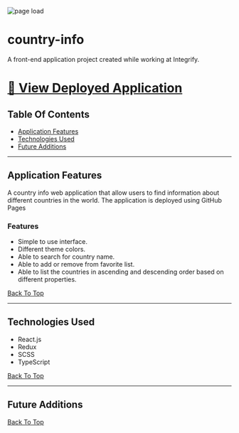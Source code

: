 ![page load](./readme-assets/app-demo.gif)

# country-info

A front-end application project created while working at Integrify.

# [🔗 View Deployed Application](https://hoang0211.github.io/country-info/)

## Table Of Contents

- [Application Features](#Application-Features)
- [Technologies Used](#Technologies-Used)
- [Future Additions](#Future-Additions)

---

## Application Features

A country info web application that allow users to find information about different countries in the world. The application is deployed using GitHub Pages

### Features

- Simple to use interface.
- Different theme colors.
- Able to search for country name.
- Able to add or remove from favorite list.
- Able to list the countries in ascending and descending order based on different properties.

[Back To Top](#Table-Of-Contents)

---

## Technologies Used

- React.js
- Redux
- SCSS
- TypeScript

[Back To Top](#Table-Of-Contents)

---

## Future Additions

[Back To Top](#Table-Of-Contents)
